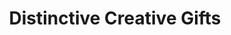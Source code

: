 ---
title: "Distinctive Creative Gifts"
url: /suffolk/distinctive-creative-gifts/
shop: Andenken
---